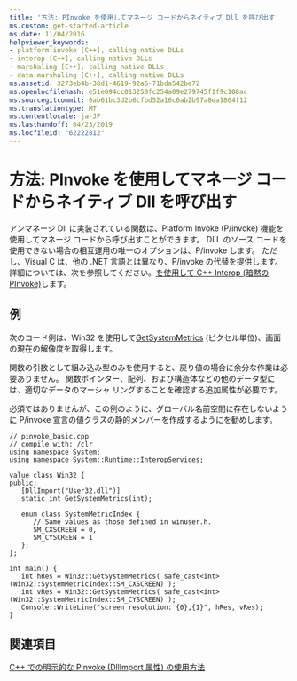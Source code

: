 ```yaml
---
title: '方法: PInvoke を使用してマネージ コードからネイティブ Dll を呼び出す'
ms.custom: get-started-article
ms.date: 11/04/2016
helpviewer_keywords:
- platform invoke [C++], calling native DLLs
- interop [C++], calling native DLLs
- marshaling [C++], calling native DLLs
- data marshaling [C++], calling native DLLs
ms.assetid: 3273eb4b-38d1-4619-92a6-71bda542be72
ms.openlocfilehash: e51e094cc013250fc254a09e279745f1f9c108ac
ms.sourcegitcommit: 0ab61bc3d2b6cfbd52a16c6ab2b97a8ea1864f12
ms.translationtype: MT
ms.contentlocale: ja-JP
ms.lasthandoff: 04/23/2019
ms.locfileid: "62222812"
---
```

# <a name="how-to-call-native-dlls-from-managed-code-using-pinvoke"></a>方法: PInvoke を使用してマネージ コードからネイティブ Dll を呼び出す

アンマネージ Dll に実装されている関数は、Platform Invoke (P/invoke) 機能を使用してマネージ コードから呼び出すことができます。 DLL のソース コードを使用できない場合の相互運用の唯一のオプションは、P/invoke します。 ただし、Visual C は、他の .NET 言語とは異なり、P/invoke の代替を提供します。 詳細については、次を参照してください。[を使用して C++ Interop (暗黙の PInvoke)](../dotnet/using-cpp-interop-implicit-pinvoke.md)します。

## <a name="example"></a>例

次のコード例は、Win32 を使用して[GetSystemMetrics](/windows/desktop/api/winuser/nf-winuser-getsystemmetrics) (ピクセル単位)、画面の現在の解像度を取得します。

関数の引数として組み込み型のみを使用すると、戻り値の場合に余分な作業は必要ありません。 関数ポインター、配列、および構造体などの他のデータ型には、適切なデータのマーシャ リングすることを確認する追加属性が必要です。

必須ではありませんが、この例のように、グローバル名前空間に存在しないように P/invoke 宣言の値クラスの静的メンバーを作成するようにを勧めします。

```
// pinvoke_basic.cpp
// compile with: /clr
using namespace System;
using namespace System::Runtime::InteropServices;

value class Win32 {
public:
   [DllImport("User32.dll")]
   static int GetSystemMetrics(int);

   enum class SystemMetricIndex {
      // Same values as those defined in winuser.h.
      SM_CXSCREEN = 0,
      SM_CYSCREEN = 1
   };
};

int main() {
   int hRes = Win32::GetSystemMetrics( safe_cast<int>(Win32::SystemMetricIndex::SM_CXSCREEN) );
   int vRes = Win32::GetSystemMetrics( safe_cast<int>(Win32::SystemMetricIndex::SM_CYSCREEN) );
   Console::WriteLine("screen resolution: {0},{1}", hRes, vRes);
}
```

## <a name="see-also"></a>関連項目

[C++ での明示的な PInvoke (DllImport 属性) の使用方法](../dotnet/using-explicit-pinvoke-in-cpp-dllimport-attribute.md)
